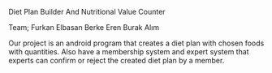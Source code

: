 Diet Plan Builder And Nutritional Value Counter

Team;
Furkan Elbasan
Berke Eren
Burak Alım

Our project is an android program that creates a diet plan with chosen foods with quantities. Also have a membership system and expert system that experts can confirm or reject the created diet plan by a member.
